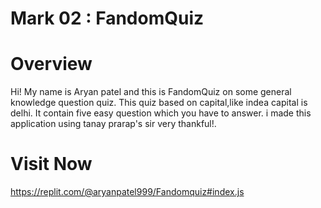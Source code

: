 # Mark 02 : FandomQuiz

# Overview
Hi! My name is Aryan patel and this is FandomQuiz on some general knowledge question quiz. This quiz based on capital,like indea capital is delhi. It contain five easy question which you have to answer. i made this application using tanay prarap's sir very thankful!.

# Visit Now
https://replit.com/@aryanpatel999/Fandomquiz#index.js
